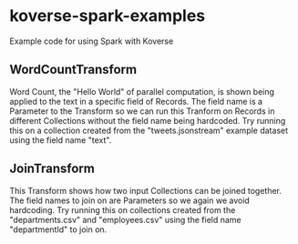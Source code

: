 # koverse-spark-examples
Example code for using Spark with Koverse

## WordCountTransform
Word Count, the "Hello World" of parallel computation, is shown being applied to the text in a specific field of Records. The field name is a Parameter to the Transform so we can run this Tranform on Records in different Collections without the field name being hardcoded. Try running this on a collection created from the "tweets.jsonstream" example dataset using the field name "text".

## JoinTransform
This Transform shows how two input Collections can be joined together. The field names to join on are Parameters so we again we avoid hardcoding. Try running this on collections created from the "departments.csv" and "employees.csv" using the field name "departmentId" to join on.
